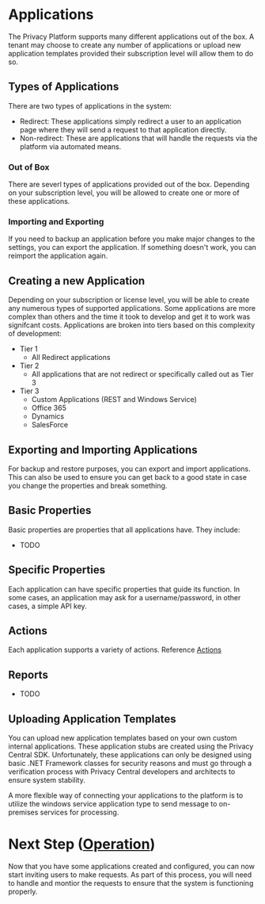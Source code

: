 # Applications

The Privacy Platform supports many different applications out of the box.  A tenant may choose to create any number of applications or upload new application templates provided their subscription level will allow them to do so.

## Types of Applications

There are two types of applications in the system:

-   Redirect:  These applications simply redirect a user to an application page where they will send a request to that application directly.
-   Non-redirect:  These are applications that will handle the requests via the platform via automated means.

### Out of Box

There are severl types of applications provided out of the box.  Depending on your subscription level, you will be allowed to create one or more of these applications.

### Importing and Exporting

If you need to backup an application before you make major changes to the settings, you can export the application.  If something doesn't work, you can reimport the application again.

## Creating a new Application

Depending on your subscription or license level, you will be able to create any numerous types of supported applications.  Some applications are more complex than others and the time it took to develop and get it to work was signifcant costs.  Applications are broken into tiers based on this complexity of development:

-   Tier 1
    -   All Redirect applications
-   Tier 2
    -   All applications that are not redirect or specifically called out as Tier 3
-   Tier 3
    -   Custom Applications (REST and Windows Service)
    -   Office 365
    -   Dynamics
    -   SalesForce

## Exporting and Importing Applications

For backup and restore purposes, you can export and import applications.  This can also be used to ensure you can get back to a good state in case you change the properties and break something.

## Basic Properties

Basic properties are properties that all applications have.  They include:

-   TODO

## Specific Properties

Each application can have specific properties that guide its function.  In some cases, an application may ask for a username/password, in other cases, a simple API key.

## Actions

Each application supports a variety of actions.  Reference [Actions](Actions.md)

## Reports

-   TODO

## Uploading Application Templates

You can upload new application templates based on your own custom internal applications.  These application stubs are created using the Privacy Central SDK.  Unfortunately, these applications can only be designed using basic .NET Framework classes for security reasons and must go through a verification process with Privacy Central developers and architects to ensure system stability.

A more flexible way of connecting your applications to the platform is to utilize the windows service application type to send message to on-premises services for processing.

# Next Step ([Operation](../Operation/README.md))

Now that you have some applications created and configured, you can now start inviting users to make requests.  As part of this process, you will need to handle and montior the requests to ensure that the system is functioning properly.